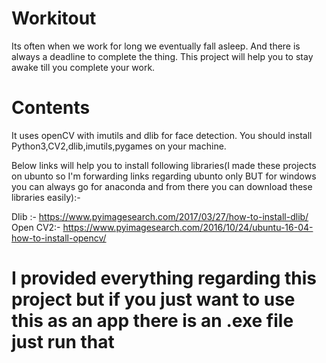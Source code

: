 # Workitout
Its often when we work for long we eventually fall asleep. 
And there is always a deadline to complete the thing.
This project will help you to stay awake till you complete your work.

# Contents
It uses openCV with imutils and dlib for face detection.
You should install Python3,CV2,dlib,imutils,pygames on your machine.

Below links will help you to install following libraries(I made these projects on ubunto so I'm forwarding links regarding ubunto
only BUT for windows you can always go for anaconda and from there you can download these libraries easily):-

Dlib :- https://www.pyimagesearch.com/2017/03/27/how-to-install-dlib/ 
Open CV2:- https://www.pyimagesearch.com/2016/10/24/ubuntu-16-04-how-to-install-opencv/


# I provided everything regarding this project but if you just want to use this as an app there is an .exe file just run that 



